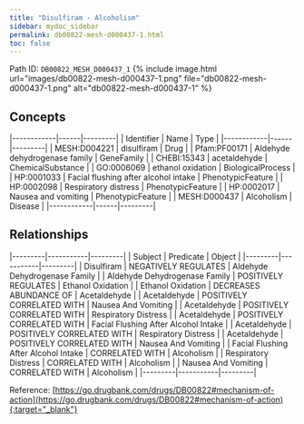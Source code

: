 ```yaml
---
title: "Disulfiram - Alcoholism"
sidebar: mydoc_sidebar
permalink: db00822-mesh-d000437-1.html
toc: false 
---
```



Path ID: `DB00822_MESH_D000437_1`
{% include image.html url="images/db00822-mesh-d000437-1.png" file="db00822-mesh-d000437-1.png" alt="db00822-mesh-d000437-1" %}

## Concepts

|------------|------|---------|
| Identifier | Name | Type    |
|------------|------|---------|
| MESH:D004221 | disulfiram | Drug |
| Pfam:PF00171 | Aldehyde dehydrogenase family | GeneFamily |
| CHEBI:15343 | acetaldehyde | ChemicalSubstance |
| GO:0006069 | ethanol oxidation | BiologicalProcess |
| HP:0001033 | Facial flushing after alcohol intake | PhenotypicFeature |
| HP:0002098 | Respiratory distress | PhenotypicFeature |
| HP:0002017 | Nausea and vomiting | PhenotypicFeature |
| MESH:D000437 | Alcoholism | Disease |
|------------|------|---------|

## Relationships

|---------|-----------|---------|
| Subject | Predicate | Object  |
|---------|-----------|---------|
| Disulfiram | NEGATIVELY REGULATES | Aldehyde Dehydrogenase Family |
| Aldehyde Dehydrogenase Family | POSITIVELY REGULATES | Ethanol Oxidation |
| Ethanol Oxidation | DECREASES ABUNDANCE OF | Acetaldehyde |
| Acetaldehyde | POSITIVELY CORRELATED WITH | Nausea And Vomiting |
| Acetaldehyde | POSITIVELY CORRELATED WITH | Respiratory Distress |
| Acetaldehyde | POSITIVELY CORRELATED WITH | Facial Flushing After Alcohol Intake |
| Acetaldehyde | POSITIVELY CORRELATED WITH | Respiratory Distress |
| Acetaldehyde | POSITIVELY CORRELATED WITH | Nausea And Vomiting |
| Facial Flushing After Alcohol Intake | CORRELATED WITH | Alcoholism |
| Respiratory Distress | CORRELATED WITH | Alcoholism |
| Nausea And Vomiting | CORRELATED WITH | Alcoholism |
|---------|-----------|---------|

Reference: [https://go.drugbank.com/drugs/DB00822#mechanism-of-action](https://go.drugbank.com/drugs/DB00822#mechanism-of-action){:target="_blank"}